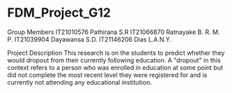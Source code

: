 # FDM_Project_G12


Group Members
IT21010576 Pathirana S.R
IT21066870 Ratnayake B. R. M. P.
IT21039904 Dayawansa S.D.
IT21146206 Dias L.A.N.Y.


Project Description 
This research is on the students to predict whether they would dropout from their currently following education. A "dropout" in this context refers to a person who was enrolled in education at some point but did not complete the most recent level they were registered for and is currently not attending any educational institution. 
